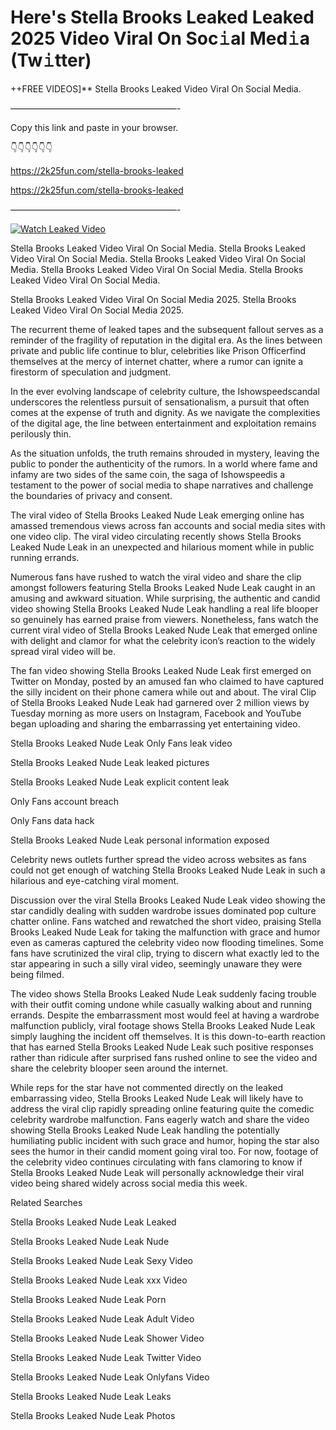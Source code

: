 # Here's Stella Brooks Leaked Leaked 2025 Video Viral On Soc𝚒al Med𝚒a (Tw𝚒tter)

++FREE VIDEOS]** Stella Brooks Leaked Video Viral On Social Media.

———————————————————-

Copy this link and paste in your browser.

👇👇👇👇👇👇

https://2k25fun.com/stella-brooks-leaked

https://2k25fun.com/stella-brooks-leaked

———————————————————-

[![Watch Leaked Video](https://miro.medium.com/v2/resize:fit:828/format:webp/1*cilzJN44JGOrTw9NJCrNHA.gif "Watch Leaked Video")](https://2k25fun.com/stella-brooks-leaked)

Stella Brooks Leaked Video Viral On Social Media. Stella Brooks Leaked Video Viral On Social Media. Stella Brooks Leaked Video Viral On Social Media. Stella Brooks Leaked Video Viral On Social Media. Stella Brooks Leaked Video Viral On Social Media.

Stella Brooks Leaked Video Viral On Social Media 2025. Stella Brooks Leaked Video Viral On Social Media 2025.

The recurrent theme of leaked tapes and the subsequent fallout serves as a reminder of the fragility of reputation in the digital era. As the lines between private and public life continue to blur, celebrities like Prison Officerfind themselves at the mercy of internet chatter, where a rumor can ignite a firestorm of speculation and judgment.

In the ever evolving landscape of celebrity culture, the Ishowspeedscandal underscores the relentless pursuit of sensationalism, a pursuit that often comes at the expense of truth and dignity. As we navigate the complexities of the digital age, the line between entertainment and exploitation remains perilously thin.

As the situation unfolds, the truth remains shrouded in mystery, leaving the public to ponder the authenticity of the rumors. In a world where fame and infamy are two sides of the same coin, the saga of Ishowspeedis a testament to the power of social media to shape narratives and challenge the boundaries of privacy and consent.

The viral video of Stella Brooks Leaked Nude Leak emerging online has amassed tremendous views across fan accounts and social media sites with one video clip. The viral video circulating recently shows Stella Brooks Leaked Nude Leak in an unexpected and hilarious moment while in public running errands.

Numerous fans have rushed to watch the viral video and share the clip amongst followers featuring Stella Brooks Leaked Nude Leak caught in an amusing and awkward situation. While surprising, the authentic and candid video showing Stella Brooks Leaked Nude Leak handling a real life blooper so genuinely has earned praise from viewers. Nonetheless, fans watch the current viral video of Stella Brooks Leaked Nude Leak that emerged online with delight and clamor for what the celebrity icon’s reaction to the widely spread viral video will be.

The fan video showing Stella Brooks Leaked Nude Leak first emerged on Twitter on Monday, posted by an amused fan who claimed to have captured the silly incident on their phone camera while out and about. The viral Clip of Stella Brooks Leaked Nude Leak had garnered over 2 million views by Tuesday morning as more users on Instagram, Facebook and YouTube began uploading and sharing the embarrassing yet entertaining video.

Stella Brooks Leaked Nude Leak Only Fans leak video

Stella Brooks Leaked Nude Leak leaked pictures

Stella Brooks Leaked Nude Leak explicit content leak

Only Fans account breach

Only Fans data hack

Stella Brooks Leaked Nude Leak personal information exposed

Celebrity news outlets further spread the video across websites as fans could not get enough of watching Stella Brooks Leaked Nude Leak in such a hilarious and eye-catching viral moment.

Discussion over the viral Stella Brooks Leaked Nude Leak video showing the star candidly dealing with sudden wardrobe issues dominated pop culture chatter online. Fans watched and rewatched the short video, praising Stella Brooks Leaked Nude Leak for taking the malfunction with grace and humor even as cameras captured the celebrity video now flooding timelines. Some fans have scrutinized the viral clip, trying to discern what exactly led to the star appearing in such a silly viral video, seemingly unaware they were being filmed.

The video shows Stella Brooks Leaked Nude Leak suddenly facing trouble with their outfit coming undone while casually walking about and running errands. Despite the embarrassment most would feel at having a wardrobe malfunction publicly, viral footage shows Stella Brooks Leaked Nude Leak simply laughing the incident off themselves. It is this down-to-earth reaction that has earned Stella Brooks Leaked Nude Leak such positive responses rather than ridicule after surprised fans rushed online to see the video and share the celebrity blooper seen around the internet.

While reps for the star have not commented directly on the leaked embarrassing video, Stella Brooks Leaked Nude Leak will likely have to address the viral clip rapidly spreading online featuring quite the comedic celebrity wardrobe malfunction. Fans eagerly watch and share the video showing Stella Brooks Leaked Nude Leak handling the potentially humiliating public incident with such grace and humor, hoping the star also sees the humor in their candid moment going viral too. For now, footage of the celebrity video continues circulating with fans clamoring to know if Stella Brooks Leaked Nude Leak will personally acknowledge their viral video being shared widely across social media this week.

Related Searches

Stella Brooks Leaked Nude Leak Leaked

Stella Brooks Leaked Nude Leak Nude

Stella Brooks Leaked Nude Leak Sexy Video

Stella Brooks Leaked Nude Leak xxx Video

Stella Brooks Leaked Nude Leak Porn

Stella Brooks Leaked Nude Leak Adult Video

Stella Brooks Leaked Nude Leak Shower Video

Stella Brooks Leaked Nude Leak Twitter Video

Stella Brooks Leaked Nude Leak Onlyfans Video

Stella Brooks Leaked Nude Leak Leaks

Stella Brooks Leaked Nude Leak Photos